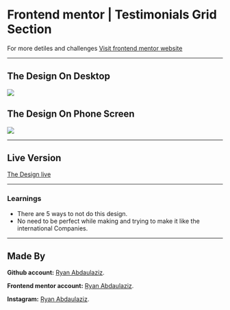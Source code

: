 # Frontend mentor | Testimonials Grid Section
For more detiles and challenges [Visit frontend mentor website](https://www.frontendmentor.io/home)
___
## The Design On Desktop
<img src="../testimonials section/Screenshot 2024-01-27 at 08-55-45 Frontend Mentor Testimonials grid section.png"/>

## The Design On Phone Screen
<img src="../testimonials section/Screen Shot 2024-01-27 at 09.06.34.png"/>

___

## Live Version
[The Design live](https://ryanabdaul.github.io/Testimonials-Grid-Section/)
___
### Learnings
- There are 5 ways to not do this design.
- No need to be perfect while making and trying to make it like the international Companies.
___
## Made By

**Github account:** [Ryan Abdaulaziz](https://github.com/RyanAbdaul).

**Frontend mentor account:** [Ryan Abdaulaziz](https://www.frontendmentor.io/profile/RyanAbdaul).

**Instagram:** [Ryan Abdaulaziz](https://www.instagram.com/ryan.abdaul/).